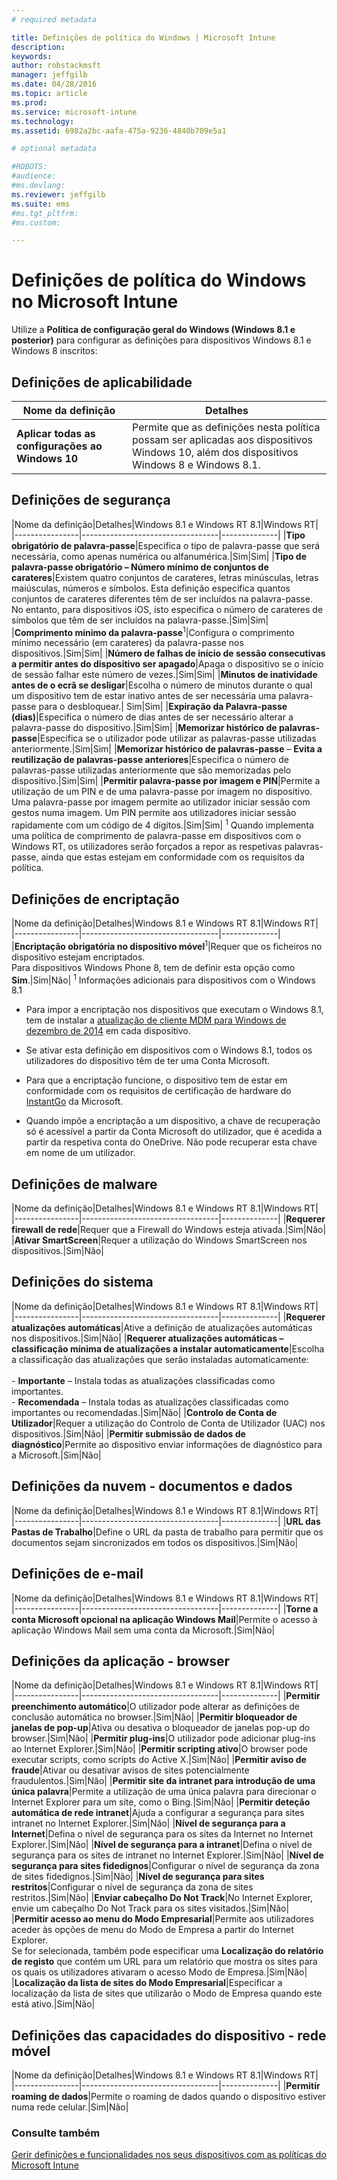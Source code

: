```yaml
---
# required metadata

title: Definições de política do Windows | Microsoft Intune
description:
keywords:
author: robstackmsft
manager: jeffgilb
ms.date: 04/28/2016
ms.topic: article
ms.prod:
ms.service: microsoft-intune
ms.technology:
ms.assetid: 6982a2bc-aafa-475a-9236-4840b709e5a1

# optional metadata

#ROBOTS:
#audience:
#ms.devlang:
ms.reviewer: jeffgilb
ms.suite: ems
#ms.tgt_pltfrm:
#ms.custom:

---
```


# Definições de política do Windows no Microsoft Intune
Utilize a **Política de configuração geral do Windows (Windows 8.1 e posterior)** para configurar as definições para dispositivos Windows 8.1 e Windows 8 inscritos:

## Definições de aplicabilidade

|Nome da definição|Detalhes|
|----------------|----------------------------------|
|**Aplicar todas as configurações ao Windows 10**|Permite que as definições nesta política possam ser aplicadas aos dispositivos Windows 10, além dos dispositivos Windows 8 e Windows 8.1.|

## Definições de segurança

|Nome da definição|Detalhes|Windows 8.1 e Windows RT 8.1|Windows RT|
|----------------|----------------------------------|--------------|
|**Tipo obrigatório de palavra-passe**|Especifica o tipo de palavra-passe que será necessária, como apenas numérica ou alfanumérica.|Sim|Sim|
|**Tipo de palavra-passe obrigatório – Número mínimo de conjuntos de carateres**|Existem quatro conjuntos de carateres, letras minúsculas, letras maiúsculas, números e símbolos. Esta definição especifica quantos conjuntos de carateres diferentes têm de ser incluídos na palavra-passe. No entanto, para dispositivos iOS, isto especifica o número de carateres de símbolos que têm de ser incluídos na palavra-passe.|Sim|Sim|
|**Comprimento mínimo da palavra-passe**<sup>1</sup>|Configura o comprimento mínimo necessário (em carateres) da palavra-passe nos dispositivos.|Sim|Sim|
|**Número de falhas de início de sessão consecutivas a permitir antes do dispositivo ser apagado**|Apaga o dispositivo se o início de sessão falhar este número de vezes.|Sim|Sim|
|**Minutos de inatividade antes de o ecrã se desligar**|Escolha o número de minutos durante o qual um dispositivo tem de estar inativo antes de ser necessária uma palavra-passe para o desbloquear.| Sim|Sim|
|**Expiração da Palavra-passe (dias)**|Especifica o número de dias antes de ser necessário alterar a palavra-passe do dispositivo.|Sim|Sim|
|**Memorizar histórico de palavras-passe**|Especifica se o utilizador pode utilizar as palavras-passe utilizadas anteriormente.|Sim|Sim|
|**Memorizar histórico de palavras-passe** – **Evita a reutilização de palavras-passe anteriores**|Especifica o número de palavras-passe utilizadas anteriormente que são memorizadas pelo dispositivo.|Sim|Sim|
|**Permitir palavra-passe por imagem e PIN**|Permite a utilização de um PIN e de uma palavra-passe por imagem no dispositivo. Uma palavra-passe por imagem permite ao utilizador iniciar sessão com gestos numa imagem. Um PIN permite aos utilizadores iniciar sessão rapidamente com um código de 4 dígitos.|Sim|Sim|
<sup>1</sup> Quando implementa uma política de comprimento de palavra-passe em dispositivos com o Windows RT, os utilizadores serão forçados a repor as respetivas palavras-passe, ainda que estas estejam em conformidade com os requisitos da política.

## Definições de encriptação

|Nome da definição|Detalhes|Windows 8.1 e Windows RT 8.1|Windows RT|
|----------------|----------------------------------|--------------|
|**Encriptação obrigatória no dispositivo móvel**<sup>1</sup>|Requer que os ficheiros no dispositivo estejam encriptados.<br>Para dispositivos Windows Phone 8, tem de definir esta opção como **Sim**.|Sim|Não|
<sup>1</sup> Informações adicionais para dispositivos com o Windows 8.1

-   Para impor a encriptação nos dispositivos que executam o Windows 8.1, tem de instalar a [atualização de cliente MDM para Windows de dezembro de 2014](http://support.microsoft.com/kb/3013816) em cada dispositivo.

-   Se ativar esta definição em dispositivos com o Windows 8.1, todos os utilizadores do dispositivo têm de ter uma Conta Microsoft.

-   Para que a encriptação funcione, o dispositivo tem de estar em conformidade com os requisitos de certificação de hardware do [InstantGo](http://blogs.windows.com/bloggingwindows/2014/06/19/instantgo-a-better-way-to-sleep/) da Microsoft.

-   Quando impõe a encriptação a um dispositivo, a chave de recuperação só é acessível a partir da Conta Microsoft do utilizador, que é acedida a partir da respetiva conta do OneDrive. Não pode recuperar esta chave em nome de um utilizador.

## Definições de malware

|Nome da definição|Detalhes|Windows 8.1 e Windows RT 8.1|Windows RT|
|----------------|----------------------------------|--------------|
|**Requerer firewall de rede**|Requer que a Firewall do Windows esteja ativada.|Sim|Não|
|**Ativar SmartScreen**|Requer a utilização do Windows SmartScreen nos dispositivos.|Sim|Não|

## Definições do sistema

|Nome da definição|Detalhes|Windows 8.1 e Windows RT 8.1|Windows RT|
|----------------|----------------------------------|--------------|
|**Requerer atualizações automáticas**|Ative a definição de atualizações automáticas nos dispositivos.|Sim|Não|
|**Requerer atualizações automáticas – classificação mínima de atualizações a instalar automaticamente**|Escolha a classificação das atualizações que serão instaladas automaticamente:<br /><br />-   **Importante** – Instala todas as atualizações classificadas como importantes.<br />-   **Recomendada** – Instala todas as atualizações classificadas como importantes ou recomendadas.|Sim|Não|
|**Controlo de Conta de Utilizador**|Requer a utilização do Controlo de Conta de Utilizador (UAC) nos dispositivos.|Sim|Não|
|**Permitir submissão de dados de diagnóstico**|Permite ao dispositivo enviar informações de diagnóstico para a Microsoft.|Sim|Não|


## Definições da nuvem - documentos e dados

|Nome da definição|Detalhes|Windows 8.1 e Windows RT 8.1|Windows RT|
|----------------|----------------------------------|--------------|
|**URL das Pastas de Trabalho**|Define o URL da pasta de trabalho para permitir que os documentos sejam sincronizados em todos os dispositivos.|Sim|Não|

## Definições de e-mail

|Nome da definição|Detalhes|Windows 8.1 e Windows RT 8.1|Windows RT|
|----------------|----------------------------------|--------------|
|**Torne a conta Microsoft opcional na aplicação Windows Mail**|Permite o acesso à aplicação Windows Mail sem uma conta da Microsoft.|Sim|Não|

## Definições da aplicação - browser

|Nome da definição|Detalhes|Windows 8.1 e Windows RT 8.1|Windows RT|
|----------------|----------------------------------|--------------|
|**Permitir preenchimento automático**|O utilizador pode alterar as definições de conclusão automática no browser.|Sim|Não|
|**Permitir bloqueador de janelas de pop-up**|Ativa ou desativa o bloqueador de janelas pop-up do browser.|Sim|Não|
|**Permitir plug-ins**|O utilizador pode adicionar plug-ins ao Internet Explorer.|Sim|Não|
|**Permitir scripting ativo**|O browser pode executar scripts, como scripts do Active X.|Sim|Não|
|**Permitir aviso de fraude**|Ativar ou desativar avisos de sites potencialmente fraudulentos.|Sim|Não|
|**Permitir site da intranet para introdução de uma única palavra**|Permite a utilização de uma única palavra para direcionar o Internet Explorer para um site, como o Bing.|Sim|Não|
|**Permitir deteção automática de rede intranet**|Ajuda a configurar a segurança para sites intranet no Internet Explorer.|Sim|Não|
|**Nível de segurança para a Internet**|Defina o nível de segurança para os sites da Internet no Internet Explorer.|Sim|Não|
|**Nível de segurança para a intranet**|Defina o nível de segurança para os sites de intranet no Internet Explorer.|Sim|Não|
|**Nível de segurança para sites fidedignos**|Configurar o nível de segurança da zona de sites fidedignos.|Sim|Não|
|**Nível de segurança para sites restritos**|Configurar o nível de segurança da zona de sites restritos.|Sim|Não|
|**Enviar cabeçalho Do Not Track**|No Internet Explorer, envie um cabeçalho Do Not Track para os sites visitados.|Sim|Não|
|**Permitir acesso ao menu do Modo Empresarial**|Permite aos utilizadores aceder às opções de menu do Modo de Empresa a partir do Internet Explorer.<br>Se for selecionada, também pode especificar uma **Localização do relatório de registo** que contém um URL para um relatório que mostra os sites para os quais os utilizadores ativaram o acesso Modo de Empresa.|Sim|Não|
|**Localização da lista de sites do Modo Empresarial**|Especificar a localização da lista de sites que utilizarão o Modo de Empresa quando este está ativo.|Sim|Não|

## Definições das capacidades do dispositivo - rede móvel

|Nome da definição|Detalhes|Windows 8.1 e Windows RT 8.1|Windows RT|
|----------------|----------------------------------|--------------|
|**Permitir roaming de dados**|Permite o roaming de dados quando o dispositivo estiver numa rede celular.|Sim|Não|



### Consulte também
[Gerir definições e funcionalidades nos seus dispositivos com as políticas do Microsoft Intune](manage-settings-and-features-on-your-devices-with-microsoft-intune-policies.md)



<!--HONumber=May16_HO2-->



